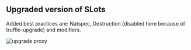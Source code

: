 ## Upgraded version of SLots

Added best practices are: Natspec, Destruction (disabled here because of truffle-upgrade) and modifiers.

![upgrade proxy](https://user-images.githubusercontent.com/71760326/102630718-2e4cbb80-414d-11eb-8b67-4ff78c0f957a.PNG)